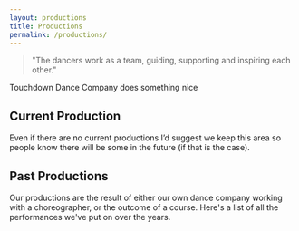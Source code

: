 ```yaml
---
layout: productions
title: Productions
permalink: /productions/
---
```


> "The dancers work as a team, guiding, supporting and inspiring each other."

<!-- TODO: katy to find the promo line for this -->
Touchdown Dance Company does something nice

## Current Production

Even if there are no current productions I’d suggest we keep this area so people know there will be some in the future (if that is the case).

## Past Productions

Our productions are the result of either our own dance company working with a choreographer, or the outcome of a course. Here's a list of all the performances we've put on over the years.
